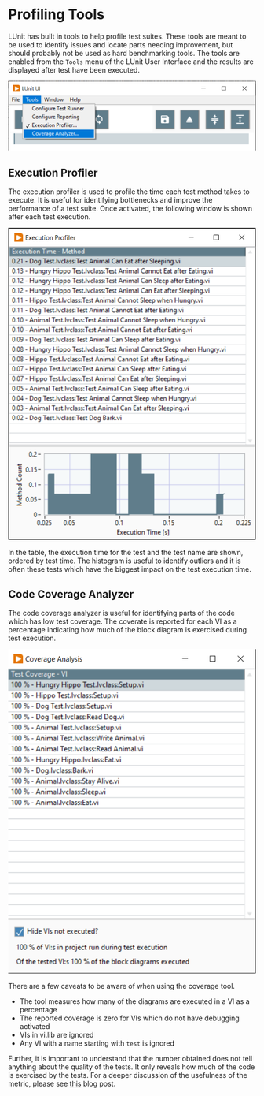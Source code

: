 # Profiling Tools

LUnit has built in tools to help profile test suites.
These tools are meant to be used to identify issues and locate parts needing improvement, but should probably not be used as hard benchmarking tools.
The tools are enabled from the `Tools` menu of the LUnit User Interface and the results are displayed after test have been executed.

![Tools Menu](img/tools_menu.png)

## Execution Profiler

The execution profiler is used to profile the time each test method takes to execute.
It is useful for identifying bottlenecks and improve the performance of a test suite.
Once activated, the following window is shown after each test execution.

![Execution proviler](img/execution_profiler.png)

In the table, the execution time for the test and the test name are shown, ordered by test time.
The histogram is useful to identify outliers and it is often these tests which have the biggest impact on the test execution time.

## Code Coverage Analyzer

The code coverage analyzer is useful for identifying parts of the code which has low test coverage.
The coverate is reported for each VI as a percentage indicating how much of the block diagram is exercised during test execution.

![Code coverage](img/code_coverage.png)

There are a few caveats to be aware of when using the coverage tool.

- The tool measures how many of the diagrams are executed in a VI as a percentage
- The reported coverage is zero for VIs which do not have debugging activated
- VIs in vi.lib are ignored
- Any VI with a name starting with `test` is ignored

Further, it is important to understand that the number obtained does not tell anything about the quality of the tests.
It only reveals how much of the code is exercised by the tests.
For a deeper discussion of the usefulness of the metric, please see [this](https://martinfowler.com/bliki/TestCoverage.html) blog post.
